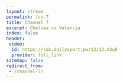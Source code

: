 ```yaml
---
layout: stream
permalink: /ch-7
title: Channel 7
excerpt: Chelsea vs Valencia
index: false
header:
 video:
  id: https://cdx.dailysport.pw/12/12.m3u8
  provider: full_link
sitemap: false
redirect_from:
 - /channel-7/
---
```

<style>h1#page-title{display:none;height:0;visibility:hidden;!important</style>

